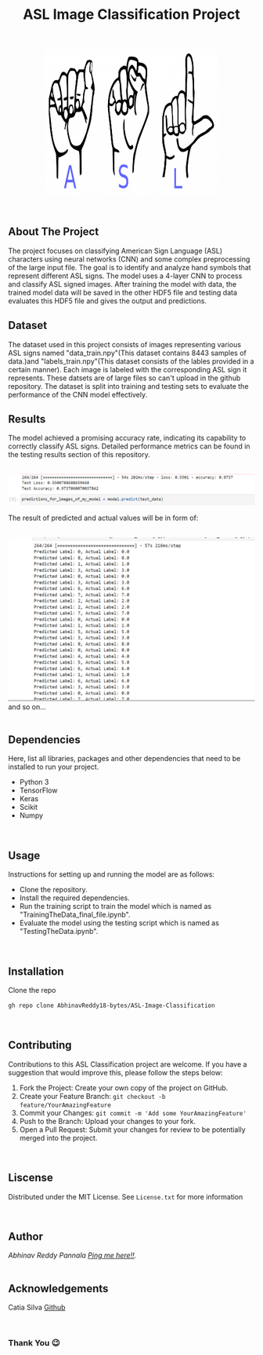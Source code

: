 <h1 align='center'> ASL Image Classification Project</h1>
<br />
<p align="center">
  <img src="images/ASL Logo.png" width="350" height="300">
</p>
<br />

## About The Project
The project focuses on classifying American Sign Language (ASL) characters using neural networks (CNN) and some complex preprocessing of the large input file. The goal is to identify and analyze hand symbols that represent different ASL signs. The model uses a 4-layer CNN to process and classify ASL signed images. After training the model with data, the trained model data will be saved in the other HDF5 file and testing data evaluates this HDF5 file and gives the output and predictions.
<br />

## Dataset
The dataset used in this project consists of images representing various ASL signs named "data_train.npy"(This dataset contains 8443 samples of data.)and "labels_train.npy"(This dataset consists of the lables provided in a certain manner). Each image is labeled with the corresponding ASL sign it represents. These datsets are of large files so can't upload in the github repository. The dataset is split into training and testing sets to evaluate the performance of the CNN model effectively. 
<br />

## Results
The model achieved a promising accuracy rate, indicating its capability to correctly classify ASL signs. Detailed performance metrics can be found in the testing results section of this repository.

<br />

<a href="images/Screenshot (74).png">
  <img src="images/Screenshot (74).png">
</a>

<br />

The result of predicted and actual values will be in form of:

<br />

<a href="images/Screenshot (75).png">
  <img src="Images/Screenshot (75).png">
</a>
and so on...
<br />

<br />

## Dependencies
Here, list all libraries, packages and other dependencies that need to be installed to run your project.
<ul>
  <li>Python 3</li>
  <li>TensorFlow</li>
  <li>Keras</li>
  <li>Scikit</li>
  <li>Numpy</li>
</ul>

<br />

## Usage
Instructions for setting up and running the model are as follows:
<ul>
  <li>Clone the repository.</li>
  <li>Install the required dependencies.</li>
  <li>Run the training script to train the model which is named as "TrainingTheData_final_file.ipynb".</li>
  <li>Evaluate the model using the testing script which is named as "TestingTheData.ipynb".</li>
</ul>
<br />

## Installation
 Clone the repo
   ```sh
   gh repo clone AbhinavReddy18-bytes/ASL-Image-Classification
   ```
<br />

## Contributing
Contributions to this ASL Classification project are welcome. If you have a suggestion that would improve this, please follow the steps below:

1. Fork the Project: Create your own copy of the project on GitHub.
2. Create your Feature Branch: `git checkout -b feature/YourAmazingFeature`
3. Commit your Changes: `git commit -m 'Add some YourAmazingFeature'`
4. Push to the Branch: Upload your changes to your fork.
5. Open a Pull Request: Submit your changes for review to be potentially merged into the project.

<br />

## Liscense
Distributed under the MIT License. See `License.txt` for more information

<br />

## Author
<address>
Abhinav Reddy Pannala <a href="mailto:pannalaabhinav02@gmail.com">Ping me here!!</a>.<br> 
</address>

<br />

## Acknowledgements

Catia Silva <a href="https://github.com/catiaspsilva">Github</a>

<br />

<h3> Thank You 😉</h3>

